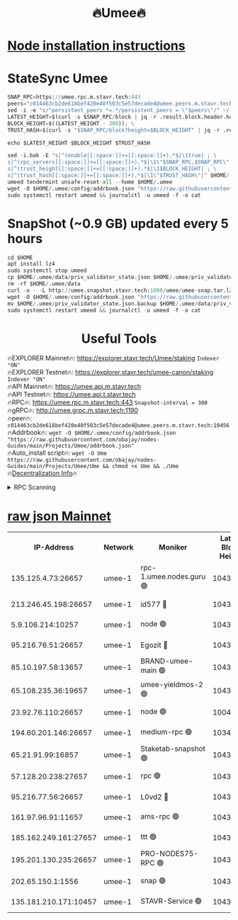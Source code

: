 <h1 align="center"> 🔥Umee🔥</h1>


[Node installation instructions](https://github.com/obajay/nodes-Guides/tree/main/Projects/Umee)
=
# StateSync Umee
```python
SNAP_RPC=https://umee.rpc.m.stavr.tech:443
peers="c014463cb2de618bef420e40f503c5e57decade4@umee.peers.m.stavr.tech:10456"
sed -i -e "s/^persistent_peers *=.*/persistent_peers = \"$peers\"/" ~/.umee/config/config.toml
LATEST_HEIGHT=$(curl -s $SNAP_RPC/block | jq -r .result.block.header.height); \
BLOCK_HEIGHT=$((LATEST_HEIGHT - 300)); \
TRUST_HASH=$(curl -s "$SNAP_RPC/block?height=$BLOCK_HEIGHT" | jq -r .result.block_id.hash)

echo $LATEST_HEIGHT $BLOCK_HEIGHT $TRUST_HASH

sed -i.bak -E "s|^(enable[[:space:]]+=[[:space:]]+).*$|\1true| ; \
s|^(rpc_servers[[:space:]]+=[[:space:]]+).*$|\1\"$SNAP_RPC,$SNAP_RPC\"| ; \
s|^(trust_height[[:space:]]+=[[:space:]]+).*$|\1$BLOCK_HEIGHT| ; \
s|^(trust_hash[[:space:]]+=[[:space:]]+).*$|\1\"$TRUST_HASH\"|" $HOME/.umee/config/config.toml
umeed tendermint unsafe-reset-all --home $HOME/.umee
wget -O $HOME/.umee/config/addrbook.json "https://raw.githubusercontent.com/obajay/nodes-Guides/main/Projects/Umee/addrbook.json"
sudo systemctl restart umeed && journalctl -u umeed -f -o cat
```
# SnapShot (~0.9 GB) updated every 5 hours
```python
cd $HOME
apt install lz4
sudo systemctl stop umeed
cp $HOME/.umee/data/priv_validator_state.json $HOME/.umee/priv_validator_state.json.backup
rm -rf $HOME/.umee/data
curl -o - -L http://umee.snapshot.stavr.tech:1000/umee/umee-snap.tar.lz4 | lz4 -c -d - | tar -x -C $HOME/.umee --strip-components 2
wget -O $HOME/.umee/config/addrbook.json "https://raw.githubusercontent.com/obajay/nodes-Guides/main/Projects/Umee/addrbook.json"
mv $HOME/.umee/priv_validator_state.json.backup $HOME/.umee/data/priv_validator_state.json
sudo systemctl restart umeed && journalctl -u umeed -f -o cat
```
 <h1 align="center"> Useful Tools</h1>

🔥EXPLORER Mainnet🔥:      https://explorer.stavr.tech/Umee/staking             `Indexer "ON"` \
🔥EXPLORER Testnet🔥:        https://explorer.stavr.tech/umee-canon/staking      `Indexer "ON"` \
🔥API Mainnet🔥:                   https://umee.api.m.stavr.tech \
🔥API Testnet🔥:                     https://umee.api.t.stavr.tech \
🔥RPC🔥:                           https://umee.rpc.m.stavr.tech:443                     `Snapshot-interval = 300` \
🔥gRPC🔥:                              http://umee.grpc.m.stavr.tech:1190 \
🔥peer🔥:                     `c014463cb2de618bef420e40f503c5e57decade4@umee.peers.m.stavr.tech:10456` \
🔥Addrbook🔥:    ```wget -O $HOME/.umee/config/addrbook.json "https://raw.githubusercontent.com/obajay/nodes-Guides/main/Projects/Umee/addrbook.json"``` \
🔥Auto_install script🔥: ```wget -O Ume https://raw.githubusercontent.com/obajay/nodes-Guides/main/Projects/Umee/Ume && chmod +x Ume && ./Ume``` \
🔥[Decentralization Info](https://github.com/obajay/StateSync-snapshots/tree/main/Projects/Umee/Decentralization)🔥

<details>
<summary>RPC Scanning</summary>

<h2 align="center"> We scan nodes in real time every 4 hours. And we provide the final result of RPC endpoints.
We cannot influence the operation of these nodes in any way. </h2>


```python
If Voting Power is higher than 0 --> then the Node is a validator of the network and may be subject to attack and be a potential threat to the chain.
```
```python
We marked such validators with a red symbol
```

</details>

[raw json Mainnet](https://rpc-check.umeem.stavr.tech/umeem/rpc-umeem-result.json)
=



<table><tr><th>IP-Address</th><th>Network</th><th>Moniker</th><th>Latest Block Height</th><th>Earliest Block Height</th><th>Catching Up</th><th>Tx Index</th><th>Voting Power</th><th>Scan Time</th></tr><tr><td>135.125.4.73:26657</td><td>umee-1</td><td>rpc-1.umee.nodes.guru 🟢</td><td>10438413</td><td>5167386</td><td>False</td><td>on</td><td>0</td><td>2024-02-04T06:32:40.848047802UTC</td></tr><tr><td>213.246.45.198:26657</td><td>umee-1</td><td>id577 🔴</td><td>10438400</td><td>7100001</td><td>False</td><td>on</td><td>35104871</td><td>2024-02-04T06:31:22.799040802UTC</td></tr><tr><td>5.9.106.214:10257</td><td>umee-1</td><td>node 🟢</td><td>10438409</td><td>7942001</td><td>False</td><td>on</td><td>0</td><td>2024-02-04T06:32:19.301565823UTC</td></tr><tr><td>95.216.76.51:26657</td><td>umee-1</td><td>Egozit 🔴</td><td>10438413</td><td>8262001</td><td>False</td><td>off</td><td>38426401</td><td>2024-02-04T06:32:40.487448567UTC</td></tr><tr><td>85.10.197.58:13657</td><td>umee-1</td><td>BRAND-umee-main 🟢</td><td>10438403</td><td>8427832</td><td>False</td><td>on</td><td>0</td><td>2024-02-04T06:31:40.303161708UTC</td></tr><tr><td>65.108.235.36:19657</td><td>umee-1</td><td>umee-yieldmos-2 🟢</td><td>10438392</td><td>9575548</td><td>False</td><td>on</td><td>0</td><td>2024-02-04T06:30:41.470963037UTC</td></tr><tr><td>23.92.76.110:26657</td><td>umee-1</td><td>node 🟢</td><td>10046600</td><td>9953901</td><td>False</td><td>on</td><td>0</td><td>2024-02-04T06:33:21.674481041UTC</td></tr><tr><td>194.60.201.146:26657</td><td>umee-1</td><td>medium-rpc 🟢</td><td>10346414</td><td>9984137</td><td>False</td><td>on</td><td>0</td><td>2024-02-04T06:31:31.862791226UTC</td></tr><tr><td>65.21.91.99:16857</td><td>umee-1</td><td>Staketab-snapshot 🟢</td><td>10438405</td><td>9992001</td><td>False</td><td>off</td><td>0</td><td>2024-02-04T06:31:55.047587574UTC</td></tr><tr><td>57.128.20.238:27657</td><td>umee-1</td><td>rpc 🟢</td><td>10438411</td><td>10337379</td><td>False</td><td>on</td><td>0</td><td>2024-02-04T06:32:27.863349729UTC</td></tr><tr><td>95.216.77.56:26657</td><td>umee-1</td><td>L0vd2 🔴</td><td>10438416</td><td>10338416</td><td>False</td><td>off</td><td>37541082</td><td>2024-02-04T06:33:00.092743417UTC</td></tr><tr><td>161.97.96.91:11657</td><td>umee-1</td><td>ams-rpc 🟢</td><td>10438416</td><td>10352001</td><td>False</td><td>on</td><td>0</td><td>2024-02-04T06:33:00.406221240UTC</td></tr><tr><td>185.162.249.161:27657</td><td>umee-1</td><td>ttt 🟢</td><td>10438407</td><td>10381617</td><td>False</td><td>on</td><td>0</td><td>2024-02-04T06:32:07.612604402UTC</td></tr><tr><td>195.201.130.235:26657</td><td>umee-1</td><td>PRO-NODES75-RPC 🟢</td><td>10438409</td><td>10396343</td><td>False</td><td>on</td><td>0</td><td>2024-02-04T06:32:16.034304413UTC</td></tr><tr><td>202.65.150.1:1556</td><td>umee-1</td><td>snap 🟢</td><td>10438409</td><td>10434391</td><td>False</td><td>on</td><td>0</td><td>2024-02-04T06:32:17.026860487UTC</td></tr><tr><td>135.181.210.171:10457</td><td>umee-1</td><td>STAVR-Service 🟢</td><td>10438414</td><td>10437822</td><td>False</td><td>on</td><td>0</td><td>2024-02-04T06:32:49.484595556UTC</td></tr></table>
